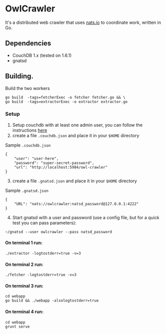 # OwlCrawler

It's a distributed web crawler that uses [nats.io](http://nats.io) to coordinate work, written in Go.

## Dependencies

* CouchDB 1.x (tested on 1.6.1)
* gnatsd

## Building.

Build the two workers

```
go build  -tags=fetcherExec -o fetcher fetcher.go && \
go build  -tags=extractorExec -o extractor extractor.go
```

### Setup

1. Setup couchdb with at least one admin user, you can follow the instructions [here](http://stackoverflow.com/a/6418670/309896)
2. create a file `.couchdb.json` and place it in your `$HOME` directory


Sample `.couchdb.json`

```
{
	"user": "user-here",
	"password": "super-secret-password",
	"url": "http://localhost:5984/owl-crawler"
}

```

3. create a file `.gnatsd.json` and place it in your `$HOME` directory


Sample `.gnatsd.json`

```
{
	"URL": "nats://owlcrawler:natsd_password@127.0.0.1:4222"
}

```

4. Start gnatsd with a user and password (use a config file, but for a quick test
	you can pass parameters):

```
~/gnatsd --user owlcrawler --pass natsd_password
```

#### On terminal 1 run:

```
./extractor -logtostderr=true -v=3
```

#### On terminal 2 run:

```
./fetcher -logtostderr=true -v=3
```

#### On terminal 3 run:

```
cd webapp
go build && ./webapp -alsologtostderr=true
```

#### On terminal 4 run:

```
cd webapp
grunt serve
```
